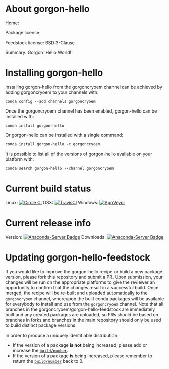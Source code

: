 About gorgon-hello
==================

Home: 

Package license: 

Feedstock license: BSD 3-Clause

Summary: Gorgon 'Hello World!'



Installing gorgon-hello
=======================

Installing gorgon-hello from the gorgoncryoem channel can be achieved by adding gorgoncryoem to your channels with:

```
conda config --add channels gorgoncryoem
```

Once the gorgoncryoem channel has been enabled, gorgon-hello can be installed with:

```
conda install gorgon-hello
```

Or gorgon-hello can be installed with a single command:

```
conda install gorgon-hello -c gorgoncryoem
```

It is possible to list all of the versions of gorgon-hello available on your platform with:

```
conda search gorgon-hello --channel gorgoncryoem
```




Current build status
====================

Linux: [![Circle CI](https://circleci.com/gh/gorgoncryoem/gorgon-hello-feedstock.svg?style=shield)](https://circleci.com/gh/gorgoncryoem/gorgon-hello-feedstock)
OSX: [![TravisCI](https://travis-ci.org/gorgoncryoem/gorgon-hello-feedstock.svg?branch=master)](https://travis-ci.org/gorgoncryoem/gorgon-hello-feedstock)
Windows: [![AppVeyor](https://ci.appveyor.com/api/projects/status/github/gorgoncryoem/gorgon-hello-feedstock?svg=True)](https://ci.appveyor.com/project/gorgoncryoem/gorgon-hello-feedstock/branch/master)

Current release info
====================
Version: [![Anaconda-Server Badge](https://anaconda.org/gorgoncryoem/gorgon-hello/badges/version.svg)](https://anaconda.org/gorgoncryoem/gorgon-hello)
Downloads: [![Anaconda-Server Badge](https://anaconda.org/gorgoncryoem/gorgon-hello/badges/downloads.svg)](https://anaconda.org/gorgoncryoem/gorgon-hello)


Updating gorgon-hello-feedstock
===============================

If you would like to improve the gorgon-hello recipe or build a new
package version, please fork this repository and submit a PR. Upon submission,
your changes will be run on the appropriate platforms to give the reviewer an
opportunity to confirm that the changes result in a successful build. Once
merged, the recipe will be re-built and uploaded automatically to the
`gorgoncryoem` channel, whereupon the built conda packages will be available for
everybody to install and use from the `gorgoncryoem` channel.
Note that all branches in the gorgoncryoem/gorgon-hello-feedstock are
immediately built and any created packages are uploaded, so PRs should be based
on branches in forks and branches in the main repository should only be used to
build distinct package versions.

In order to produce a uniquely identifiable distribution:
 * If the version of a package **is not** being increased, please add or increase
   the [``build/number``](http://conda.pydata.org/docs/building/meta-yaml.html#build-number-and-string).
 * If the version of a package **is** being increased, please remember to return
   the [``build/number``](http://conda.pydata.org/docs/building/meta-yaml.html#build-number-and-string)
   back to 0.
